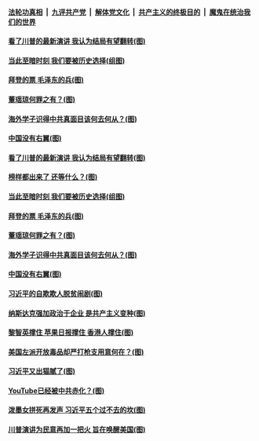 ####  [法轮功真相](../../../../basic/blob/master/README.md?t=12060431) &nbsp;|&nbsp; [九评共产党](../../../../9ping.md/blob/master/README.md?t=12060431) &nbsp;|&nbsp; [解体党文化](../../../../jtdwh.md/blob/master/README.md?t=12060431)  &nbsp;|&nbsp; [共产主义的终极目的](../../../../gczydzjmd.md/blob/master/README.md?t=12060431) &nbsp;|&nbsp; [魔鬼在统治我们的世界](../../../../mgztzwmdsj.md/blob/master/README.md?t=12060431) 

#### [看了川普的最新演讲 我认为结局有望翻转(图)](../pages/p4/954847.md?t=12060431) 

#### [当此至暗时刻 我们要被历史选择(组图)](../pages/p4/953950.md?t=12060431) 

#### [拜登的票 毛泽东的兵(图)](../pages/p4/954808.md?t=12060431) 

#### [董瑶琼何罪之有？(图)](../pages/p4/954775.md?t=12060431) 

#### [海外学子识得中共真面目该何去何从？(图)](../pages/p4/954776.md?t=12060431) 

#### [中国没有右翼(图)](../pages/p4/954774.md?t=12060431) 

#### [看了川普的最新演讲 我认为结局有望翻转(图)](../pages/p4/954847.md?t=12060431) 

#### [榜样都出来了 还等什么？(图)](../pages/p4/954837.md?t=12060431) 


#### [当此至暗时刻 我们要被历史选择(组图)](../pages/p4/953950.md?t=12060431) 

#### [拜登的票 毛泽东的兵(图)](../pages/p4/954808.md?t=12060431) 

#### [董瑶琼何罪之有？(图)](../pages/p4/954775.md?t=12060431) 

#### [海外学子识得中共真面目该何去何从？(图)](../pages/p4/954776.md?t=12060431) 

#### [中国没有右翼(图)](../pages/p4/954774.md?t=12060431) 

#### [习近平的自欺欺人脱贫闹剧(图)](../pages/p4/954761.md?t=12060431) 

#### [纳斯达克强加政治于企业 是共产主义变种(图)](../pages/p4/954772.md?t=12060431) 





#### [黎智英撑住 苹果日报撑住 香港人撑住(图)](../pages/p4/954653.md?t=12060431) 

#### [美国左派开放毒品却严打枪支用意何在？(图)](../pages/p4/954650.md?t=12060431) 

#### [习近平又出猫腻了(图)](../pages/p4/954649.md?t=12060431) 

#### [YouTube已经被中共赤化？(图)](../pages/p4/954627.md?t=12060431) 

#### [泼墨女拼死再发声 习近平五个过不去的坎(图)](../pages/p4/954639.md?t=12060431) 

#### [川普演讲为民意再加一把火 旨在唤醒美国(图)](../pages/p4/954631.md?t=12060431) 

